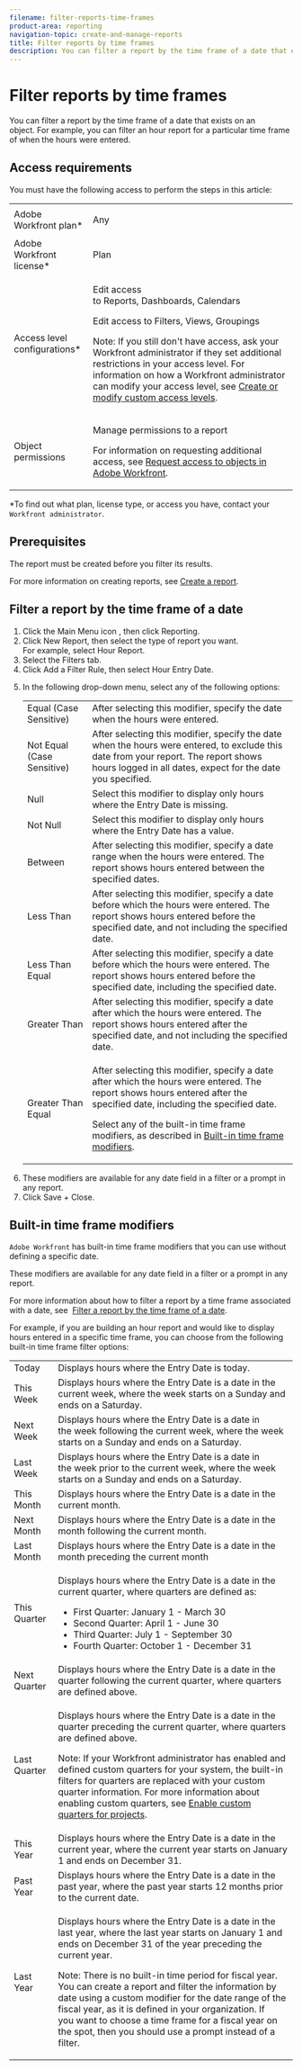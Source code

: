 ```yaml
---
filename: filter-reports-time-frames
product-area: reporting
navigation-topic: create-and-manage-reports
title: Filter reports by time frames
description: You can filter a report by the time frame of a date that exists on an object. For example, you can filter an hour report for a particular time frame of when the hours were entered.
---
```


# Filter reports by time frames

You can filter a report by the time frame of a date that exists on an object.&nbsp;For example, you can filter an hour report for a particular time frame of when the hours were entered.

## Access requirements

You must have the following access to perform the steps in this article:

<table cellspacing="0"> 
 <col> 
 <col> 
 <tbody> 
  <tr> 
   <td role="rowheader"><span>Adobe Workfront</span> plan*</td> 
   <td> <p>Any</p> </td> 
  </tr> 
  <tr> 
   <td role="rowheader"><span>Adobe Workfront</span> license*</td> 
   <td> <p><span>Plan</span> </p> </td> 
  </tr> 
  <tr> 
   <td role="rowheader">Access level configurations*</td> 
   <td> <p>Edit access to&nbsp;Reports,&nbsp;Dashboards,&nbsp;Calendars</p> <p>Edit access to Filters,&nbsp;Views, Groupings</p> <p>Note: If you still don't have access, ask your <span>Workfront administrator</span> if they set additional restrictions in your access level. For information on how a <span>Workfront administrator</span> can modify your access level, see <a href="../../../administration-and-setup/add-users/configure-and-grant-access/create-modify-access-levels.md" class="MCXref xref">Create or modify custom access levels</a>.</p> </td> 
  </tr> 
  <tr> 
   <td role="rowheader">Object permissions</td> 
   <td> <p>Manage permissions to a report</p> <p>For information on requesting additional access, see <a href="../../../workfront-basics/grant-and-request-access-to-objects/request-access.md" class="MCXref xref">Request access to objects in Adobe Workfront</a>.</p> </td> 
  </tr> 
 </tbody> 
</table>

&#42;To find out what plan, license type, or access you have, contact your `Workfront administrator`.

## Prerequisites

The report must be created before you filter its results.

For more information on creating reports, see [Create a report](../../../reports-and-dashboards/reports/creating-and-managing-reports/create-report.md).

## Filter a report by the time frame of a date

<ol> 
 <li value="1"> Click the Main Menu icon , then click Reporting. </li> 
 <li value="2">Click <span class="bold">New Report</span>, then select the type of report you want.<br>For example, select <span class="bold">Hour Report</span>.</li> 
 <li value="3">Select the <span class="bold">Filters</span> tab.</li> 
 <li value="4">Click <span class="bold">Add a Filter Rule</span>, then select <span class="bold">Hour Entry Date</span>.<br></li> 
 <li value="5"> <p>In the following drop-down menu, select any of the following options:</p> 
  <table cellspacing="0"> 
   <col> 
   <col> 
   <tbody> 
    <tr> 
     <td role="rowheader">Equal (Case Sensitive)</td> 
     <td>After selecting this modifier, specify the date when the hours were entered.</td> 
    </tr> 
    <tr> 
     <td role="rowheader">Not Equal (Case Sensitive)</td> 
     <td>After selecting this modifier, specify the date when the hours were entered, to exclude this date from your report. The report shows hours logged in all dates, expect for the date you specified.</td> 
    </tr> 
    <tr> 
     <td role="rowheader">Null</td> 
     <td>Select this modifier&nbsp;to display only hours where the Entry Date is missing.</td> 
    </tr> 
    <tr> 
     <td role="rowheader">Not Null</td> 
     <td>Select this modifier&nbsp;to display only hours where the Entry Date has a value.</td> 
    </tr> 
    <tr> 
     <td role="rowheader">Between</td> 
     <td>After selecting this modifier, specify a date range when the hours were entered. The report shows hours entered between the specified dates.</td> 
    </tr> 
    <tr> 
     <td role="rowheader">Less Than</td> 
     <td>After selecting this modifier, specify a&nbsp;date before which the hours were entered. The report shows hours entered before the specified date, and not including the specified date.</td> 
    </tr> 
    <tr> 
     <td role="rowheader">Less Than Equal</td> 
     <td>After selecting this modifier, specify a&nbsp;date before which the hours were entered. The report shows hours entered before the specified date, including the specified date.</td> 
    </tr> 
    <tr> 
     <td role="rowheader">Greater Than</td> 
     <td>After selecting this modifier, specify a&nbsp;date after&nbsp;which the hours were entered. The report shows hours entered after&nbsp;the specified date, and not including the specified date.</td> 
    </tr> 
    <tr> 
     <td role="rowheader">Greater Than Equal</td> 
     <td> <p>After selecting this modifier, specify a&nbsp;date after&nbsp;which the hours were entered. The report shows hours entered after&nbsp;the specified date, including the specified date.</p> <p>Select any of the built-in time frame modifiers, as described in <a href="#built-in-time-frame-modifiers" class="MCXref xref">Built-in time frame modifiers</a>.</p> </td> 
    </tr> 
   </tbody> 
  </table> </li> 
 <li value="6"> These modifiers are available for any date field in a filter or a prompt in any report.<br></li> 
 <li value="7">Click <span class="bold">Save + Close</span>.</li> 
</ol>

## Built-in time frame modifiers

`Adobe Workfront` has built-in time frame modifiers that you can use without defining a specific date.&nbsp;

These modifiers are available for any date field in a filter or a prompt in any report.&nbsp;

For more information about how to&nbsp;filter a report by a time frame associated with a date, see&nbsp; [Filter a report by the time frame of a date](#filtering-by-time-frame).

For example, if you are building an hour report and would like to display hours entered in a specific time frame, you can choose from the following built-in time frame filter options:

<table cellspacing="0"> 
 <col> 
 <col> 
 <tbody> 
  <tr> 
   <td role="rowheader">Today</td> 
   <td>Displays hours where the Entry Date is today.</td> 
  </tr> 
  <tr> 
   <td role="rowheader">This Week</td> 
   <td>Displays hours where the Entry Date is a date in the current week, where the week starts on a Sunday&nbsp;and ends on a Saturday.</td> 
  </tr> 
  <tr> 
   <td role="rowheader">Next Week</td> 
   <td>Displays hours where the Entry Date is a date in the&nbsp;week following the current week, where the week starts on a Sunday&nbsp;and ends on a Saturday.&nbsp;</td> 
  </tr> 
  <tr> 
   <td role="rowheader">Last Week</td> 
   <td>Displays hours where the Entry Date is a date in the&nbsp;week prior to the current week, where the week starts on a Sunday&nbsp;and ends on a Saturday.&nbsp;</td> 
  </tr> 
  <tr> 
   <td role="rowheader">This Month</td> 
   <td>Displays hours where the Entry Date is a date in the current month.</td> 
  </tr> 
  <tr> 
   <td role="rowheader">Next Month</td> 
   <td>Displays hours where the Entry Date is a date in the month following the current month.</td> 
  </tr> 
  <tr> 
   <td role="rowheader">Last Month</td> 
   <td>Displays hours where the Entry Date is a date in the month preceding&nbsp;the current month</td> 
  </tr> 
  <tr> 
   <td role="rowheader">This Quarter</td> 
   <td> <p>Displays hours where the Entry Date is a date in the current quarter, where quarters are defined as:</p> 
    <ul> 
     <li>First Quarter: January 1 - March 30</li> 
     <li>Second Quarter: April 1 - June 30</li> 
     <li>Third Quarter: July 1 - September 30</li> 
     <li>Fourth Quarter: October 1 - December 31</li> 
    </ul> </td> 
  </tr> 
  <tr> 
   <td role="rowheader">Next Quarter</td> 
   <td>Displays hours where the Entry Date is a date in the quarter following the current quarter, where quarters are defined above.</td> 
  </tr> 
  <tr> 
   <td role="rowheader">Last Quarter</td> 
   <td> <p>Displays hours where the Entry Date is a date in the quarter preceding&nbsp;the current quarter, where quarters are defined above.</p> <p>Note:  If your <span>Workfront administrator</span> has enabled and defined custom quarters for your system, the built-in filters for quarters are replaced with your custom quarter information. For more information about enabling custom quarters, see <a href="../../../administration-and-setup/set-up-workfront/configure-system-defaults/enable-custom-quarters-projects.md" class="MCXref xref">Enable custom quarters for projects</a>.</p> </td> 
  </tr> 
  <tr> 
   <td role="rowheader">This Year</td> 
   <td>Displays hours where the Entry Date is a date in&nbsp;the current year, where the current year starts on January 1 and ends on December 31.</td> 
  </tr> 
  <tr> 
   <td role="rowheader">Past Year</td> 
   <td>Displays hours where the Entry Date is a date in&nbsp;the past year, where the past&nbsp;year starts&nbsp;12 months prior to the current date.</td> 
  </tr> 
  <tr> 
   <td role="rowheader">Last Year</td> 
   <td> <p>Displays hours where the Entry Date is a date in&nbsp;the last&nbsp;year, where the last&nbsp;year starts&nbsp;on January 1 and ends on December 31 of the year preceding the current year.</p> <p>Note:  There is no built-in time period for fiscal year. You&nbsp;can create a&nbsp;report and filter the information by date using a custom modifier for the date range of the fiscal year, as it is defined in your organization. If you&nbsp;want to choose a time frame for a fiscal year on the spot, then you should use a prompt instead of a filter.&nbsp;</p> </td> 
  </tr> 
 </tbody> 
</table>

